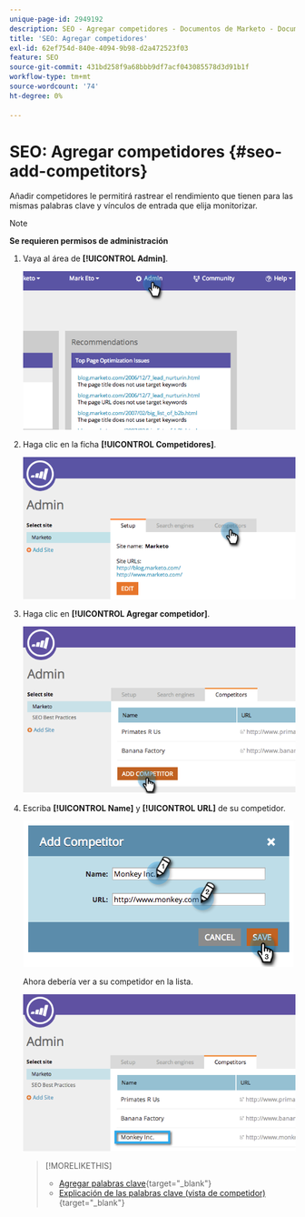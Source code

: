 ```yaml
---
unique-page-id: 2949192
description: SEO - Agregar competidores - Documentos de Marketo - Documentación del producto
title: 'SEO: Agregar competidores'
exl-id: 62ef754d-840e-4094-9b98-d2a472523f03
feature: SEO
source-git-commit: 431bd258f9a68bbb9df7acf043085578d3d91b1f
workflow-type: tm+mt
source-wordcount: '74'
ht-degree: 0%

---
```


# SEO: Agregar competidores {#seo-add-competitors}

Añadir competidores le permitirá rastrear el rendimiento que tienen para las mismas palabras clave y vínculos de entrada que elija monitorizar.

>[!NOTE]
>
>**Se requieren permisos de administración**

1. Vaya al área de **[!UICONTROL Admin]**.

   ![](assets/image2014-9-17-21-3a12-3a15.png)

1. Haga clic en la ficha **[!UICONTROL Competidores]**.

   ![](assets/image2014-9-17-21-3a12-3a31.png)

1. Haga clic en **[!UICONTROL Agregar competidor]**.

   ![](assets/image2014-9-17-21-3a12-3a38.png)

1. Escriba **[!UICONTROL Name]** y **[!UICONTROL URL]** de su competidor.

   ![](assets/image2014-9-17-21-3a13-3a5.png)

   Ahora debería ver a su competidor en la lista.

   ![](assets/image2014-9-17-21-3a13-3a14.png)

   >[!MORELIKETHIS]
   >
   >* [Agregar palabras clave](/help/marketo/product-docs/additional-apps/seo/keywords/seo-add-keywords.md){target="_blank"}
   >* [Explicación de las palabras clave (vista de competidor)](/help/marketo/product-docs/additional-apps/seo/keywords/seo-understanding-keywords.md){target="_blank"}
